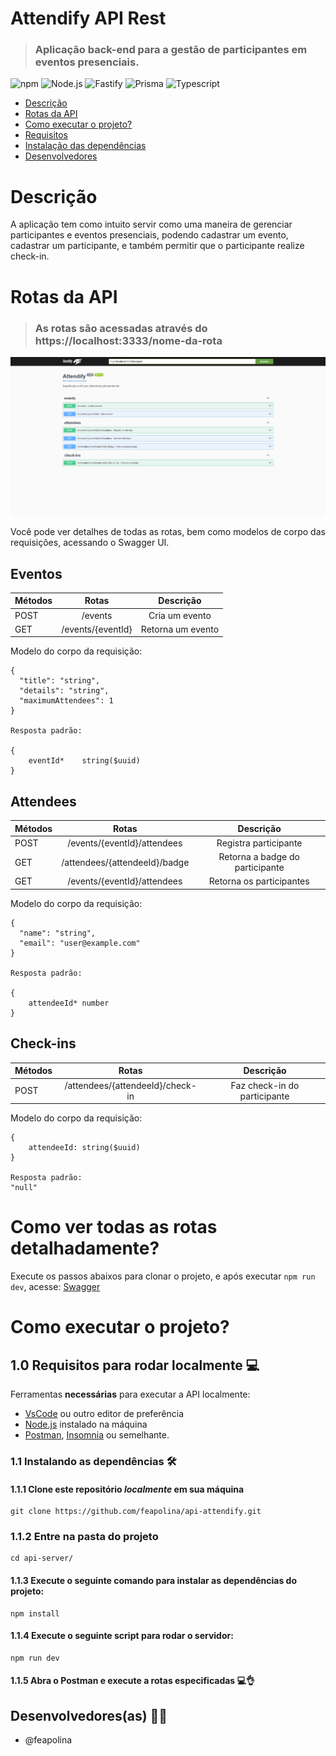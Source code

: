 # Attendify API Rest

> ### Aplicação back-end para a gestão de participantes em eventos presenciais.

![npm](https://img.shields.io/npm/v/8.5?style=for-the-badge)
![Node.js](https://img.shields.io/badge/node.js-6DA55F?style=for-the-badge&logo=node.js&logoColor=white)
![Fastify](https://img.shields.io/badge/fastify-202020?style=for-the-badge&logo=fastify&logoColor=white)
![Prisma](https://img.shields.io/badge/Prisma-3982CE?style=for-the-badge&logo=Prisma&logoColor=white)
![Typescript](https://img.shields.io/badge/TypeScript-007ACC?style=for-the-badge&logo=typescript&logoColor=white)

- [Descrição](#descricao)
- [Rotas da API](#rotas-da-api)
- [Como executar o projeto?](#como-executar-o-projeto)
- [Requisitos](#Requisitos-dependências)
- [Instalação das dependências](#instalacao)
- [Desenvolvedores](#desenvolvedores)

# Descrição

A aplicação tem como intuito servir como uma maneira de gerenciar participantes e eventos presenciais, podendo cadastrar um evento, cadastrar um participante, e também permitir que o participante realize check-in.

# Rotas da API

> ### As rotas são acessadas através do https://localhost:3333/nome-da-rota

![Imagem das rotas da aplicação](./especificacoes_swagger.png)

Você pode ver detalhes de todas as rotas, bem como modelos de corpo das requisições, acessando o Swagger UI.

## Eventos

| Métodos |       Rotas       |     Descrição     |
| ------- | :---------------: | :---------------: |
| POST    |      /events      |  Cria um evento   |
| GET     | /events/{eventId} | Retorna um evento |

Modelo do corpo da requisição:

```
{
  "title": "string",
  "details": "string",
  "maximumAttendees": 1
}

Resposta padrão:

{
    eventId*	string($uuid)
}
```

## Attendees

| Métodos |             Rotas             |            Descrição            |
| ------- | :---------------------------: | :-----------------------------: |
| POST    |  /events/{eventId}/attendees  |      Registra participante      |
| GET     | /attendees/{attendeeId}/badge | Retorna a badge do participante |
| GET     |  /events/{eventId}/attendees  |    Retorna os participantes     |

Modelo do corpo da requisição:

```
{
  "name": "string",
  "email": "user@example.com"
}

Resposta padrão:

{
    attendeeId*	number
}
```

## Check-ins

| Métodos |              Rotas               |          Descrição           |
| ------- | :------------------------------: | :--------------------------: |
| POST    | /attendees/{attendeeId}/check-in | Faz check-in do participante |

Modelo do corpo da requisição:

```
{
    attendeeId: string($uuid)
}

Resposta padrão:
"null"
```

# Como ver todas as rotas detalhadamente?

Execute os passos abaixos para clonar o projeto, e após executar `npm run dev`, acesse:
[Swagger](http://localhost:3333/docs/static/index.html#/)

# Como executar o projeto?

## 1.0 Requisitos para rodar localmente 💻

Ferramentas **necessárias** para executar a API localmente:

<!--ts-->

- [VsCode](https://code.visualstudio.com/download) ou outro editor de preferência
- [Node.js](https://nodejs.org/en/download/) instalado na máquina
- [Postman](https://www.postman.com/downloads/), [Insomnia](https://insomnia.rest/download) ou semelhante.
<!--te-->

### 1.1 Instalando as dependências 🛠️

#### 1.1.1 Clone este repositório _localmente_ em sua máquina

```
git clone https://github.com/feapolina/api-attendify.git
```

### 1.1.2 Entre na pasta do projeto

```
cd api-server/
```

#### 1.1.3 Execute o seguinte comando para instalar as dependências do projeto:

```
npm install
```

#### 1.1.4 Execute o seguinte script para rodar o servidor:

```
npm run dev
```

#### 1.1.5 Abra o Postman e execute a rotas especificadas 💻👌

## Desenvolvedores(as) 👨‍💻

- @feapolina

